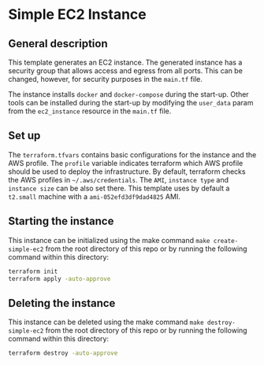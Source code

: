 # Simple EC2 Instance

## General description

This template generates an EC2 instance.
The generated instance has a security group that allows access and egress from all ports. This can be changed, however, for security purposes in the `main.tf` file.

The instance installs `docker` and `docker-compose` during the start-up. Other tools
can be installed during the start-up by modifying the `user_data` param from the `ec2_instance` resource in the `main.tf` file.

## Set up

The `terraform.tfvars` contains basic configurations for the instance and the AWS profile. The `profile` variable indicates terraform which AWS profile should be used to deploy the infrastructure. By default, terraform checks the AWS profiles in `~/.aws/credentials`.
The `AMI`, `instance type` and `instance size` can be also set there. This template uses by default a `t2.small` machine with a `ami-052efd3df9dad4825` AMI.

## Starting the instance

This instance can be initialized using the make command `make create-simple-ec2` from the root directory of this repo or by running the following command within this directory:

``` bash
terraform init
terraform apply -auto-approve
```

## Deleting the instance

This instance can be deleted using the make command `make destroy-simple-ec2` from the root directory of this repo or by running the following command within this directory:

``` bash
terraform destroy -auto-approve
```

